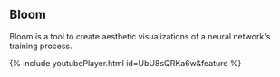 ## Bloom

Bloom is a tool to create aesthetic visualizations of a neural network's training process.

{% include youtubePlayer.html id=UbU8sQRKa6w&feature %}
